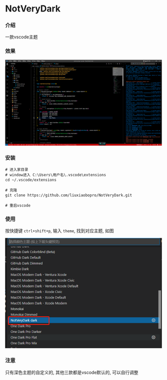 # NotVeryDark
### 介绍
一款vscode主题

### 效果

![](./asset/qrqk1y8zpf16692698942741669269893552.png)

### 安装

```shell
# 进入家目录
# window进入 C:\Users\用户名\.vscode\extensions
cd ~/.vscode/extensions

# 克隆
git clone https://github.com/liuxiaobopro/NotVeryDark.git

# 重启vscode
```

### 使用
按快捷键 `ctrl+shift+p`, 输入 `theme`, 找到对应主题, 如图

![](./asset/giit2egah316692694512611669269450658.png)

### 注意
只有深色主题的自定义的, 其他三款都是vscode默认的, 可以自行调整

